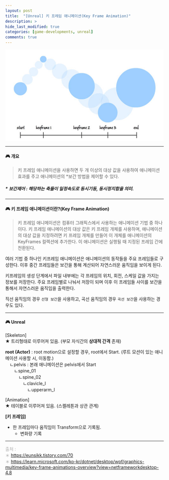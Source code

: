 ```yaml
---
layout: post
title:  "[Unreal] 키 프레임 애니메이션(Key Frame Animation)"
description: >
hide_last_modified: true
categories: [game-developments, unreal]
comments: true
---
```


<p align="center">
  <img src="../../../assets/img/blog/unity/keyframe_animation.jpg" style="width: 832px; height: auto" />
</p>

-----

#### 🎮 개요
> 키 프레임 애니메이션을 사용하면 두 개 이상의 대상 값을 사용하여 애니메이션 효과를 주고 애니메이션의 \*보간 방법을 제어할 수 있다.

##### * 보간제어 : 해당하는 축들이 일정속도로 동시기동, 동시정지함을 의미.

----

#### 🎮 키 프레임 애니메이션이란?(Key Frame Animation)
> 키 프레임 애니메이션은 컴퓨터 그래픽스에서 사용하는 애니메이션 기법 중 하나이다.
키 프레임 애니메이션의 대상 값은 키 프레임 개체를 사용하며, 애니메이션의 대상 값을 지정하려면 키 프레임 개체를 만들어 이 개체를 애니메이션의 KeyFrames 컬렉션에 추가한다. 이 애니메이션은 실행될 때 지정된 프레임 간에 전환된다.

여러 기법 중 하나인 키프레임 애니메이션은 애니메이션의 동작들을 주요 프레임들로 구성한다. 이후 중간 프레임들은 보간을 통해 계산되어 자연스러운 움직임을 보이게 된다.

키프레임의 생성 단계에서 파일 내부에는 각 프레임의 위치, 회전, 스케일 값을 가지는 정보를 저장한다. 주요 프레임별로 나눠서 저장이 되며 이후 이 프레임들 사이를 보간을 통해서 자연스러운 움직임을 출력한다.

직선 움직임의 경우 `선형 보간`을 사용하고, 곡선 움직임의 경우 `곡선 보간`을 사용하는 경우도 있다.

-----

#### 🎮 Unreal

[Skeleton]
<br>
★ 트리형태로 이루어져 있음. (부모 자식간의 **상대적 간격** 존재) <br>

**root (Actor)** : root motion으로 설정할 경우, root에서 Start. (루트 모션이 있는 애니메이션 사용할 시, 이동함.) <br>
&emsp;ㄴpelvis : 본래 애니메이션은 pelvis에서 Start <br>
&emsp;&emsp;ㄴspine_01 <br>
&emsp;&emsp;&emsp;ㄴspine_02 <br>
&emsp;&emsp;&emsp;&emsp;ㄴclavicle_l <br>
&emsp;&emsp;&emsp;&emsp;&emsp;ㄴupperarm_l <br>

[Animation]
<br>
★ 테이블로 이루어져 있음. (스켈레톤과 상관 관계) 
<br>

**[키 프레임]**
<br>
- 한 프레임마다 움직임이 Transform으로 기록됨. 
  - 변화량 기록


-----
<span style="color:darkgray">출처 : <br>
＊ https://eunsikk.tistory.com/70 <br>
＊ https://learn.microsoft.com/ko-kr/dotnet/desktop/wpf/graphics-multimedia/key-frame-animations-overview?view=netframeworkdesktop-4.8 <br>
</span>